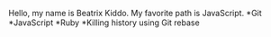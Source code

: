 Hello, my name is Beatrix Kiddo.
My favorite path is JavaScript.
*Git
*JavaScript
*Ruby
*Killing history using Git rebase
